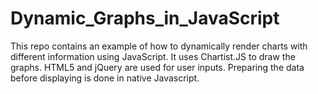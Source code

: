 # Dynamic_Graphs_in_JavaScript
This repo contains an example of how to dynamically render charts with different information using JavaScript. It uses Chartist.JS to draw the graphs. HTML5 and jQuery are used for user inputs. Preparing the data before displaying is done in native Javascript.
